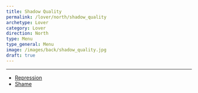 ```yaml
---
title: Shadow Quality
permalink: /lover/north/shadow_quality
archetype: Lover
category: Lover
direction: North
type: Menu
type_general: Menu
image: /images/back/shadow_quality.jpg
draft: true
---
```


---
- [Repression](/lover/north/shadow_quality/repression)
- [Shame](/lover/north/shadow_quality/shame)
